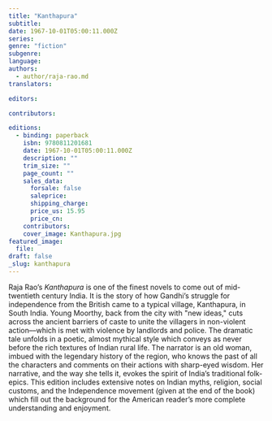 ```yaml
---
title: "Kanthapura"
subtitle:
date: 1967-10-01T05:00:11.000Z
series:
genre: "fiction"
subgenre:
language:
authors:
  - author/raja-rao.md
translators:

editors:

contributors:

editions:
  - binding: paperback
    isbn: 9780811201681
    date: 1967-10-01T05:00:11.000Z
    description: ""
    trim_size: ""
    page_count: ""
    sales_data:
      forsale: false
      saleprice:
      shipping_charge:
      price_us: 15.95
      price_cn:
    contributors:
    cover_image: Kanthapura.jpg
featured_image:
  file:
draft: false
_slug: kanthapura
---
```


Raja Rao’s _Kanthapura_ is one of the finest novels to come out of mid-twentieth century India. It is the story of how Gandhi’s struggle for independence from the British came to a typical village, Kanthapura, in South India. Young Moorthy, back from the city with "new ideas," cuts across the ancient barriers of caste to unite the villagers in non-violent action––which is met with violence by landlords and police. The dramatic tale unfolds in a poetic, almost mythical style which conveys as never before the rich textures of Indian rural life. The narrator is an old woman, imbued with the legendary history of the region, who knows the past of all the characters and comments on their actions with sharp-eyed wisdom. Her narrative, and the way she tells it, evokes the spirit of India’s traditional folk-epics. This edition includes extensive notes on Indian myths, religion, social customs, and the Independence movement (given at the end of the book) which fill out the background for the American reader’s more complete understanding and enjoyment.

